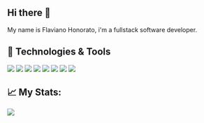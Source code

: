 ## Hi there 👋

My name is Flaviano Honorato, i'm a fullstack software developer.

## 🔧 Technologies & Tools
![](https://img.shields.io/badge/OS-macOS-informational?style=flat&logo=mac&logoColor=white&color=2057f7)
![](https://img.shields.io/badge/Language-php-informational?style=flat&logo=php&logoColor=white&color=2057f7)
![](https://img.shields.io/badge/Framework-Laravel-informational?style=flat&logo=laravel&logoColor=white&color=2057f7)
![](https://img.shields.io/badge/Framework-CakePHP-informational?style=flat&logo=cakephp&logoColor=white&color=2057f7)
![](https://img.shields.io/badge/Language-JavaScript-informational?style=flat&logo=javascript&logoColor=white&color=2057f7)
![](https://img.shields.io/badge/Framework-Vue-informational?style=flat&logo=vue.js&logoColor=white&color=2057f7)
![](https://img.shields.io/badge/Database-PostgreSQL-informational?style=flat&logo=postgresql&logoColor=white&color=2057f7)
![](https://img.shields.io/badge/Database-mySQL-informational?style=flat&logo=mysql&logoColor=white&color=2057f7)

## &#x1f4c8; My Stats:
<img src="https://github-readme-stats.vercel.app/api?username=flavianohonorato&show_icons=true&theme=nord">

<!-- ## I'm listering now: -->
<!-- ![Spotify recently played](https://spotify-recently-played-readme.vercel.app/api?user=12162128052&width=500) -->

<!--
**flavianohonorato/flavianohonorato** is a ✨ _special_ ✨ repository because its `README.md` (this file) appears on your GitHub profile.

Here are some ideas to get you started:

- 🔭 I’m currently working on ...
- 🌱 I’m currently learning ...
- 👯 I’m looking to collaborate on ...
- 🤔 I’m looking for help with ...
- 💬 Ask me about ...
- 📫 How to reach me: ...
- 😄 Pronouns: ...
- ⚡ Fun fact: ...
-->

